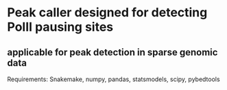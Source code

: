 # Peak caller designed for detecting PolII pausing sites
## applicable for peak detection in sparse genomic data

Requirements:
Snakemake, numpy, pandas, statsmodels, scipy, pybedtools
